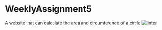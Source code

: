 # WeeklyAssignment5
A website that can calculate the area and circumference of a circle
[![linter](https://github.com/Jad-Kreit29/WeeklyAssignment5/workflows/linter/badge.svg)](https://github.com/marketplace/actions/super-linter)

